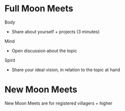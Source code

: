 # Full Moon Meets 

Body 

- Share about yourself + projects (3 minutes)

Mind

- Open discussion about the topic 

Spirit

- Share your ideal vision, in relation to the topic at hand

# New Moon Meets

New Moon Meets are for registered villagers + higher  
